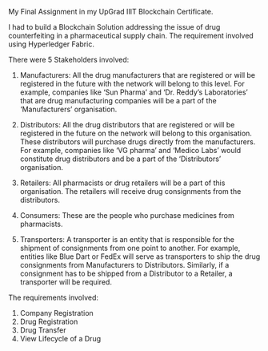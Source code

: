 My Final Assignment in my UpGrad IIIT Blockchain Certificate.

I had to build a Blockchain Solution addressing the issue of drug counterfeiting in a pharmaceutical supply chain. The requirement involved using Hyperledger Fabric.

There were 5 Stakeholders involved:
1. Manufacturers: All the drug manufacturers that are registered or will be registered in the future with the network will belong to this level. For example, companies like ‘Sun Pharma’ and ‘Dr. Reddy’s Laboratories’ that are drug manufacturing companies will be a part of the ‘Manufacturers’ organisation.

2. Distributors: All the drug distributors that are registered or will be registered in the future on the network will belong to this organisation. These distributors will purchase drugs directly from the manufacturers. For example, companies like ‘VG pharma’ and ‘Medico Labs’ would constitute drug distributors and be a part of the ‘Distributors’ organisation.

3. Retailers: All pharmacists or drug retailers will be a part of this organisation. The retailers will receive drug consignments from the distributors. 

4. Consumers: These are the people who purchase medicines from pharmacists. 

5. Transporters: A transporter is an entity that is responsible for the shipment of consignments from one point to another. For example, entities like Blue Dart or FedEx will serve as transporters to ship the drug consignments from Manufacturers to Distributors. Similarly, if a consignment has to be shipped from a Distributor to a Retailer, a transporter will be required. 

The requirements involved:
1. Company Registration
2. Drug Registration
3. Drug Transfer
4. View Lifecycle of a Drug
